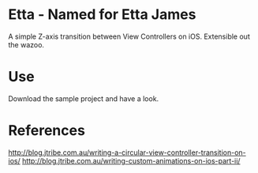 # Etta - Named for Etta James
A simple Z-axis transition between View Controllers on iOS. Extensible out the wazoo.

# Use
Download the sample project and have a look.

# References
http://blog.jtribe.com.au/writing-a-circular-view-controller-transition-on-ios/
http://blog.jtribe.com.au/writing-custom-animations-on-ios-part-ii/
